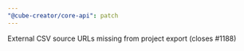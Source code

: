 ```yaml
---
"@cube-creator/core-api": patch
---
```


External CSV source URLs missing from project export (closes #1188)

